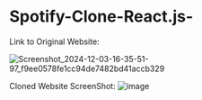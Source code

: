 # Spotify-Clone-React.js-


Link to Original Website:

 ![Screenshot_2024-12-03-16-35-51-97_f9ee0578fe1cc94de7482bd41accb329](https://github.com/user-attachments/assets/b619ec1d-59e7-4213-b196-ac10170edf7d)

Cloned Website ScreenShot:
![image](https://github.com/user-attachments/assets/a3e0609d-7c72-437b-9fbb-34a854391a35)
